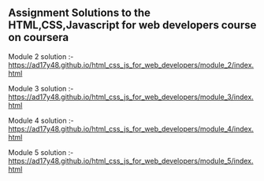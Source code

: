 ## Assignment Solutions to the HTML,CSS,Javascript for web developers course on coursera

Module 2 solution :- 
https://ad17y48.github.io/html_css_js_for_web_developers/module_2/index.html

Module 3 solution :- 
https://ad17y48.github.io/html_css_js_for_web_developers/module_3/index.html

Module 4 solution :- 
https://ad17y48.github.io/html_css_js_for_web_developers/module_4/index.html

Module 5 solution :- 
https://ad17y48.github.io/html_css_js_for_web_developers/module_5/index.html
